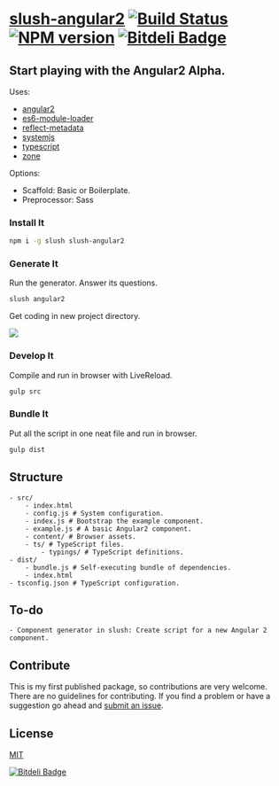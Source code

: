 [slush-angular2](https://www.npmjs.com/package/slush-angular2) [![Build Status](https://travis-ci.org/TheVelourFog/slush-angular2.svg?branch=master)](https://travis-ci.org/TheVelourFog/slush-angular2) [![NPM version](https://badge-me.herokuapp.com/api/npm/slush-angular2.png)](http://badges.enytc.com/for/npm/slush-angular2) [![Bitdeli Badge](https://d2weczhvl823v0.cloudfront.net/TheVelourFog/slush-angular2/trend.png)](https://bitdeli.com/free "Bitdeli Badge")
==============

## Start playing with the Angular2 Alpha.

Uses:
- [angular2](https://www.npmjs.com/package/angular2)
- [es6-module-loader](https://www.npmjs.com/package/es6-module-loader)
- [reflect-metadata](https://www.npmjs.com/package/reflect-metadata)
- [systemjs](https://www.npmjs.com/package/systemjs)
- [typescript](https://typescriptlang.org)
- [zone](https://www.npmjs.com/package/zone.js)
	
Options:
- Scaffold: Basic or Boilerplate.
- Preprocessor: Sass

### Install It

```bash
npm i -g slush slush-angular2
```

### Generate It

Run the generator. Answer its questions.

```bash
slush angular2
```

Get coding in new project directory.

![](http://i.imgur.com/85O2cvX.gif)

### Develop It

Compile and run in browser with LiveReload.

```bash
gulp src
```

### Bundle It

Put all the script in one neat file and run in browser.

```bash
gulp dist
```

## Structure

	- src/
		- index.html
		- config.js # System configuration.
		- index.js # Bootstrap the example component.
		- example.js # A basic Angular2 component.
		- content/ # Browser assets.
		- ts/ # TypeScript files.
			- typings/ # TypeScript definitions.
	- dist/
		- bundle.js # Self-executing bundle of dependencies.
		- index.html
	- tsconfig.json # TypeScript configuration.

## To-do

	- Component generator in slush: Create script for a new Angular 2 component.

## Contribute

This is my first published package, so contributions are very welcome. There are no guidelines for contributing. If you find a problem or have a suggestion go ahead and [submit an issue](https://github.com/thevelourfog/slush-angular2/issues).

## License

[MIT](https://github.com/thevelourfog/slush-angular2/blob/master/LICENSE)


[![Bitdeli Badge](https://d2weczhvl823v0.cloudfront.net/TheVelourFog/slush-angular2/trend.png)](https://bitdeli.com/free "Bitdeli Badge")

